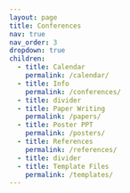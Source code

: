 ```yaml
---
layout: page
title: Conferences
nav: true
nav_order: 3
dropdown: true
children:
  - title: Calendar
    permalink: /calendar/
  - title: Info
    permalink: /conferences/
  - title: divider
  - title: Paper Writing
    permalink: /papers/
  - title: Poster PPT
    permalink: /posters/
  - title: References
    permalink: /references/
  - title: divider
  - title: Template Files
    permalink: /templates/
---
```

